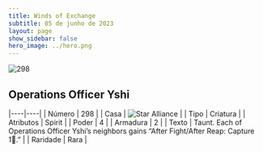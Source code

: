 ```yaml
---
title: Winds of Exchange
subtitle: 05 de junho de 2023
layout: page
show_sidebar: false
hero_image: ../hero.png
---
```


![298](https://mastervault-storage-prod.s3.amazonaws.com/media/card_front/en/600_298_d25435f0a5fb_en.png)


## Operations Officer Yshi

|----|----|
| Número | 298 |
| Casa | ![Star Alliance](https://archonarcana.com/images/thumb/7/7d/Star_Alliance.png/22px-Star_Alliance.png "Aliança Estelar") |
| Tipo | Criatura |
| Atributos | Spirit |
| Poder | 4 |
| Armadura | 2 |
| Texto | Taunt.  Each of Operations Officer Yshi’s neighbors gains “After Fight/After Reap: Capture 1.” |
| Raridade | Rara |
